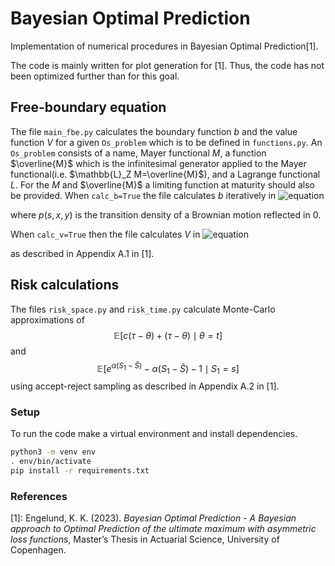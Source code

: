 # Bayesian Optimal Prediction
Implementation of numerical procedures in Bayesian Optimal Prediction[1].

The code is mainly written for plot generation for [1]. Thus, the code has not been optimized further than for this goal.

## Free-boundary equation
The file `main_fbe.py` calculates the boundary function $b$ and the value function $V$ for a given `Os_problem` which is to be defined in `functions.py`. An `Os_problem` consists of a name, Mayer functional $M$, a function $\overline{M}$ which is the infinitesimal generator applied to the Mayer functional(i.e. $\mathbb{L}_Z M=\overline{M}$), and a Lagrange functional $L$. For the $M$ and $\overline{M}$ a limiting function at maturity should also be provided.
When `calc_b=True` the file calculates $b$ iteratively in 
![equation](https://latex.codecogs.com/svg.image?&space;\begin{aligned}&space;&space;&space;&space;\int_0^\infty&space;M(T,y)p(1-t;b(t),y)dy&space;&space;&space;&space;=&M(t,b(t))\\&space;&space;&space;&space;&&plus;\int_0^{T-t}&space;\int_{b(t&plus;s)}^\infty&space;\overline{M}(t&plus;s,y)p(s;b(t),y)dyds\\&space;&space;&space;&space;&-\int_0^{T-t}&space;\int_0^{b(t&plus;s)}&space;L(t&plus;s,y)p(s;b(t),y)dyds\end{aligned})
<!-- $$
\begin{aligned}
    \int_0^\infty M(T,y)p(1-t;b(t),y)dy
    =&M(t,b(t))\\
    &+\int_0^{T-t} \int_{b(t+s)}^\infty \overline{M}(t+s,y)p(s;b(t),y)dyds\\
    &-\int_0^{T-t} \int_0^{b(t+s)} L(t+s,y)p(s;b(t),y)dyds
\end{aligned}
$$ -->
<!-- $$
    \int_0^\infty M(T,y)p(1-t;b(t),y)dy=M(t,b(t))+\int_0^{T-t} \int_{b(t+s)}^\infty \overline{M}(t+s,y)p(s;b(t),y)dyds
$$
$$
    -\int_0^{T-t} \int_0^{b(t+s)} L(t+s,y)p(s;b(t),y)dyds
$$  -->
where $p(s,x,y)$ is the transition density of a Brownian motion reflected in $0$. 

When `calc_v=True` then the file calculates $V$ in 
![equation](https://latex.codecogs.com/svg.image?\begin{aligned}&space;&space;&space;&space;W_*(t,x)&space;=&&space;\int_0^\infty&space;M(T,y)p(1-t;b(t),y)dy\\&space;&space;&space;&space;&-\int_0^{T-t}&space;\int_{b(t&plus;s)}^\infty&space;\overline{M}(t&plus;s,y)p(s;b(t),y)dyds\\&space;&space;&space;&space;&&plus;\int_0^{T-t}&space;\int_0^{b(t&plus;s)}&space;L(t&plus;s,y)p(s;b(t),y)dyds\end{aligned})
<!-- $$
\begin{aligned}
    W_*(t,x) =& \int_0^\infty M(T,y)p(1-t;b(t),y)dy\\
    &-\int_0^{T-t} \int_{b(t+s)}^\infty \overline{M}(t+s,y)p(s;b(t),y)dyds\\
    &+\int_0^{T-t} \int_0^{b(t+s)} L(t+s,y)p(s;b(t),y)dyds
\end{aligned}
$$ -->
<!-- $$
W_*(t,x) = \int_0^\infty M(T,y)p(1-t;b(t),y)dy
    -\int_0^{T-t} \int_{b(t+s)}^\infty \overline{M}(t+s,y)p(s;b(t),y)dyds
$$
$$
    +\int_0^{T-t} \int_0^{b(t+s)} L(t+s,y)p(s;b(t),y)dyds
$$ -->
as described in Appendix A.1 in [1].

## Risk calculations
The files `risk_space.py` and `risk_time.py` calculate Monte-Carlo approximations of 
$$\mathbb{E}\left[c(\tau-\theta)+(\tau-\theta)\mid \theta = t\right]$$
and 
$$\mathbb{E}\left[e^{\alpha(S_1-\hat{S})}-\alpha(S_1-\hat{S})-1\mid S_1=s\right]$$
using accept-reject sampling as described in Appendix A.2 in [1].

### Setup
To run the code make a virtual environment and install dependencies.
```bash
python3 -m venv env
. env/bin/activate
pip install -r requirements.txt
```


### References
[1]: Engelund, K. K. (2023). *Bayesian Optimal Prediction - A Bayesian approach to Optimal Prediction of the ultimate maximum with asymmetric loss functions*, Master’s Thesis in Actuarial Science, University of Copenhagen.